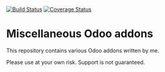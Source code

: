 [![Build Status](https://travis-ci.org/naglis/misc-addons.svg?branch=8.0)](https://travis-ci.org/naglis/misc-addons)
[![Coverage Status](https://coveralls.io/repos/github/naglis/misc-addons/badge.svg?branch=8.0)](https://coveralls.io/github/naglis/misc-addons?branch=8.0)

# Miscellaneous Odoo addons

This repository contains various Odoo addons written by me.

Please use at your own risk. Support is not guaranteed.

